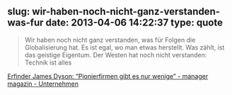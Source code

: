 slug: wir-haben-noch-nicht-ganz-verstanden-was-fur
date: 2013-04-06 14:22:37
type: quote
---

> Wir haben noch nicht ganz verstanden, was für Folgen die Globalisierung hat. Es ist egal, wo man etwas herstellt. Was zählt, ist das geistige Eigentum. Der Westen hat noch nicht verstanden: Technik ist alles

[Erfinder James Dyson: “Pionierfirmen gibt es nur wenige” - manager magazin - Unternehmen](http://www.manager-magazin.de/unternehmen/industrie/0,2828,886299-2,00.html)
